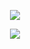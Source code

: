 <p align="center">
<img src="https://capsule-render.vercel.app/api?type=waving&color=timeGradient&height=300&&section=header&text={SunWeijun-coder}&fontSize=90&fontAlign=50&fontAlignY=30&desc={一名到点下班的外包仔}&descAlign=50&descSize=30&descAlignY=60&animation=twinkling" />
</p>
<!-- https://github.com/DenverCoder1/readme-typing-svg -->
<p align="center">
<img src="https://readme-typing-svg.demolab.com?font=Orbitron&size=25&pause=1000&center=true&vCenter=true&random=false&width=600&lines=Welcome+to+my+GitHub+profile+page!;I+am+super+obsessed+with+programming!" />
</p>
